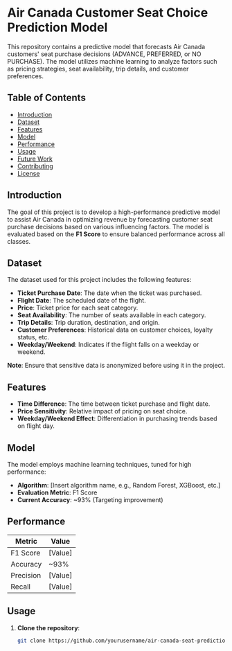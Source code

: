 # Air Canada Customer Seat Choice Prediction Model

This repository contains a predictive model that forecasts Air Canada customers' seat purchase decisions (ADVANCE, PREFERRED, or NO PURCHASE). The model utilizes machine learning to analyze factors such as pricing strategies, seat availability, trip details, and customer preferences.

## Table of Contents

- [Introduction](#introduction)
- [Dataset](#dataset)
- [Features](#features)
- [Model](#model)
- [Performance](#performance)
- [Usage](#usage)
- [Future Work](#future-work)
- [Contributing](#contributing)
- [License](#license)

## Introduction

The goal of this project is to develop a high-performance predictive model to assist Air Canada in optimizing revenue by forecasting customer seat purchase decisions based on various influencing factors. The model is evaluated based on the **F1 Score** to ensure balanced performance across all classes.

## Dataset

The dataset used for this project includes the following features:

- **Ticket Purchase Date**: The date when the ticket was purchased.
- **Flight Date**: The scheduled date of the flight.
- **Price**: Ticket price for each seat category.
- **Seat Availability**: The number of seats available in each category.
- **Trip Details**: Trip duration, destination, and origin.
- **Customer Preferences**: Historical data on customer choices, loyalty status, etc.
- **Weekday/Weekend**: Indicates if the flight falls on a weekday or weekend.

**Note**: Ensure that sensitive data is anonymized before using it in the project.

## Features

- **Time Difference**: The time between ticket purchase and flight date.
- **Price Sensitivity**: Relative impact of pricing on seat choice.
- **Weekday/Weekend Effect**: Differentiation in purchasing trends based on flight day.

## Model

The model employs machine learning techniques, tuned for high performance:

- **Algorithm**: [Insert algorithm name, e.g., Random Forest, XGBoost, etc.]
- **Evaluation Metric**: F1 Score
- **Current Accuracy**: ~93% (Targeting improvement)

## Performance

| Metric         | Value    |
|----------------|----------|
| F1 Score       | [Value]  |
| Accuracy       | ~93%     |
| Precision      | [Value]  |
| Recall         | [Value]  |

## Usage

1. **Clone the repository**:
   ```bash
   git clone https://github.com/yourusername/air-canada-seat-prediction.git
